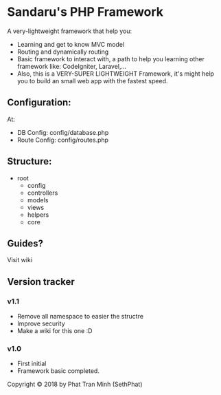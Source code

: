 # Sandaru's PHP Framework
A very-lightweight framework that help you:
+ Learning and get to know MVC model
+ Routing and dynamically routing
+ Basic framework to interact with, a path to help you learning other framework like: CodeIgniter, Laravel,...
+ Also, this is a VERY-SUPER LIGHTWEIGHT Framework, it's might help you to build an small web app with the fastest speed.

## Configuration:
At:
+ DB Config: config/database.php
+ Route Config: config/routes.php

## Structure:
+ root
	+ config
	+ controllers
	+ models
	+ views
	+ helpers
	+ core
	
## Guides?
Visit wiki

## Version tracker
### v1.1
+ Remove all namespace to easier the structre
+ Improve security
+ Make a wiki for this one :D

### v1.0
+ First initial
+ Framework basic completed.

Copyright &copy; 2018 by Phat Tran Minh (SethPhat)
